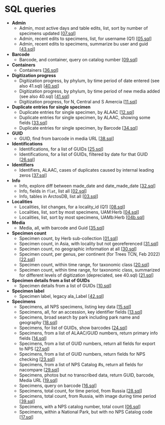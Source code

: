 # SQL queries

 * **Admin**
    * Admin, most active days and table edits, list, sort by number of specimens updated [[07.sql](sql/07.sql)]
    * Admin, recent edits to specimens, list, for username (Q1) [[05.sql](sql/05.sql)]
    * Admin, recent edits to specimens, summarize bu user and guid [[43.sql](sql/43.sql)]
 * **Barcode**
    * Barcode, and container, query on catalog number [[09.sql](sql/09.sql)]
 * **Containers**
    * Containers [[36.sql](sql/36.sql)]
 * **Digitization progress**
    * Digitization progress, by phylum, by time period of date entered (see also 41.sql) [[40.sql](sql/40.sql)]
    * Digitization progress, by phylum, by time period of new media added (see also 40.sql) [[41.sql](sql/41.sql)]
    * Digitization progress, for N, Central and S Amercia  [[11.sql](sql/11.sql)]
 * **Duplicate entries for single specimen**
    * Duplicate entries for single specimen, by ALAAC [[12.sql](sql/12.sql)]
    * Duplicate entries for single specimen, by ALAAC, showing some fields [[33.sql](sql/33.sql)]
    * Duplicate entries for single specimen, by Barcode [[34.sql](sql/34.sql)]
 * **GUID**
    * GUID, find from barcode in media URL [[38.sql](sql/38.sql)]
 * **Identifications**
    * Identifications, for a list of GUIDs [[25.sql](sql/25.sql)]
    * Identifications, for a list of GUIDs, filtered by date for that GUID [[26.sql](sql/26.sql)]
 * **Identifiers**
    * Identifiers, ALAAC, cases of duplicates caused by internal leading zeros [[37.sql](sql/37.sql)]
 * **Info**
    * Info, explore diff between made_date and date_made_date [[32.sql](sql/32.sql)]
    * Info, fields in `flat`, list all [[02.sql](sql/02.sql)]
    * Info, tables in ArctosDB, list all [[03.sql](sql/03.sql)]
 * **Localities**
    * Localities, list changes, for a locality_id (Q1) [[08.sql](sql/08.sql)]
    * Localities, list, sort by most specimens, UAM:Herb [[04.sql](sql/04.sql)]
    * Localities, list, sort by most specimens, UAMb:Herb [[04b.sql](sql/04b.sql)]
 * **Media**
    * Media, all, with barcode and Guid [[35.sql](sql/35.sql)]
 * **Specimen count**
    * Specimen count, by Herb sub-collection [[01.sql](sql/01.sql)]
    * Specimen count, in Asia, with locality but not georeferenced [[31.sql](sql/31.sql)]
    * Specimen count, no geographic information at all [[30.sql](sql/30.sql)]
    * Specimen count, per genus, per continent (for Trees TCN, Feb 2022) [[22.sql](sql/22.sql)]
    * Specimen count, within time range, for taxonomic class [[20.sql](sql/20.sql)]
    * Specimen count, within time range, for taxonomic class, summarized for different levels of digitization (depreciated, see 40.sql) [[21.sql](sql/21.sql)]
 * **Specimen details from a list of GUIDs**
    * Specimen details from a list of GUIDs [[10.sql](sql/10.sql)]
 * **Specimen label**
    * Specimen label, legacy ala_Label [[42.sql](sql/42.sql)]
 * **Specimens**
    * Specimens, all NPS specimens, listing key data [[15.sql](sql/15.sql)]
    * Specimens, all, for an accession, key identifier fields [[13.sql](sql/13.sql)]
    * Specimens, broad search by park including park name and geography [[18.sql](sql/18.sql)]
    * Specimens, for list of GUIDs, show barcodes [[24.sql](sql/24.sql)]
    * Specimens, from a list of ALAAC/GUID numbers, return primary info fields [[14.sql](sql/14.sql)]
    * Specimens, from a list of GUID numbers, return all fields for export to NPS [[27.sql](sql/27.sql)]
    * Specimens, from a list of GUID numbers, return fields for NPS checking [[23.sql](sql/23.sql)]
    * Specimens, from a list of NPS Catalog #s, return all fields for nacompare [[29.sql](sql/29.sql)]
    * Specimens, photos but no transcribed data, return GUID, barcode, Media URL [[19.sql](sql/19.sql)]
    * Specimens, query on barcode [[16.sql](sql/16.sql)]
    * Specimens, total count, for time period, from Russia [[28.sql](sql/28.sql)]
    * Specimens, total count, from Russia, with image during time period [[39.sql](sql/39.sql)]
    * Specimens, with a NPS catalog number, total count [[06.sql](sql/06.sql)]
    * Specimens, within a National Park, but with no NPS Catalog code [[17.sql](sql/17.sql)]

